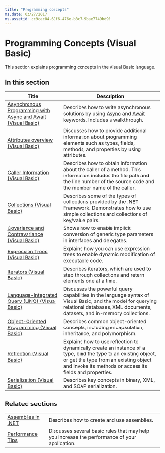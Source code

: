 ```yaml
---
title: "Programming concepts"
ms.date: 02/27/2017
ms.assetid: cc9cac84-61f6-476e-b8c7-9bae7749bd90
---
```


# Programming Concepts (Visual Basic)

This section explains programming concepts in the Visual Basic language.

## In this section

|Title|Description|
|-----------|-----------------|
|[Asynchronous Programming with Async and Await (Visual Basic)](../../../visual-basic/programming-guide/concepts/async/index.md)|Describes how to write asynchronous solutions by using [Async](../../../visual-basic/language-reference/modifiers/async.md) and [Await](../../../visual-basic/language-reference/operators/await-operator.md) keywords. Includes a walkthrough.|
|[Attributes overview (Visual Basic)](../../../visual-basic/programming-guide/concepts/attributes/index.md)|Discusses how to provide additional information about programming elements such as types, fields, methods, and properties by using attributes.|
|[Caller Information (Visual Basic)](../../../visual-basic/programming-guide/concepts/caller-information.md)|Describes how to obtain information about the caller of a method. This information includes the file path and the line number of the source code and the member name of the caller.|
|[Collections (Visual Basic)](../../../visual-basic/programming-guide/concepts/collections.md)|Describes some of the types of collections provided by the .NET Framework. Demonstrates how to use simple collections and collections of key/value pairs.|
|[Covariance and Contravariance (Visual Basic)](../../../visual-basic/programming-guide/concepts/covariance-contravariance/index.md)|Shows how to enable implicit conversion of generic type parameters in interfaces and delegates.|
|[Expression Trees (Visual Basic)](../../../visual-basic/programming-guide/concepts/expression-trees/index.md)|Explains how you can use expression trees to enable dynamic modification of executable code.|
|[Iterators (Visual Basic)](../../../visual-basic/programming-guide/concepts/iterators.md)|Describes iterators, which are used to step through collections and return elements one at a time.|
|[Language-Integrated Query (LINQ) (Visual Basic)](../../../visual-basic/programming-guide/concepts/linq/index.md)|Discusses the powerful query capabilities in the language syntax of Visual Basic, and the model for querying relational databases, XML documents, datasets, and in-memory collections.|
|[Object-Oriented Programming (Visual Basic)](../../../visual-basic/programming-guide/concepts/object-oriented-programming.md)|Describes common object-oriented concepts, including encapsulation, inheritance, and polymorphism.|
|[Reflection (Visual Basic)](../../../visual-basic/programming-guide/concepts/reflection.md)|Explains how to use reflection to dynamically create an instance of a type, bind the type to an existing object, or get the type from an existing object and invoke its methods or access its fields and properties.|
|[Serialization (Visual Basic)](../../../visual-basic/programming-guide/concepts/serialization/index.md)|Describes key concepts in binary, XML, and SOAP serialization.|

## Related sections

|||
|---|---|
|[Assemblies in .NET](../../../standard/assembly/index.md)|Describes how to create and use assemblies.|
|[Performance Tips](../../../framework/performance/performance-tips.md) | Discusses several basic rules that may help you increase the performance of your application.|
